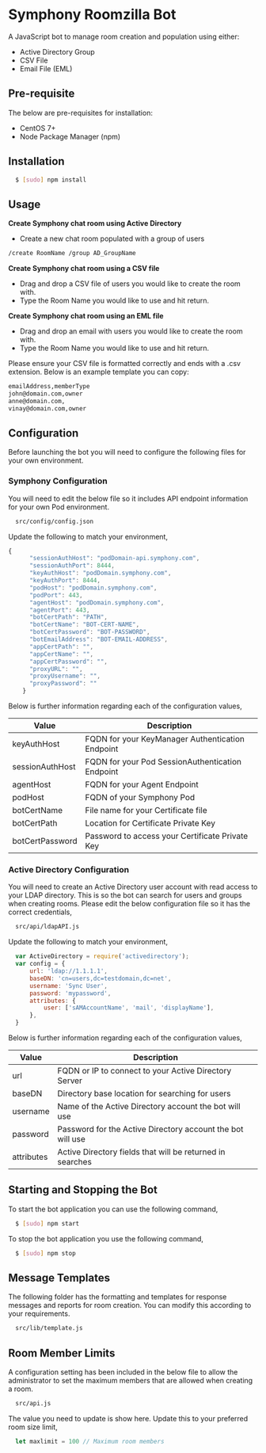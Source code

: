 # Symphony Roomzilla Bot

A JavaScript bot to manage room creation and population using either:
  - Active Directory Group
  - CSV File
  - Email File (EML)

## Pre-requisite
The below are pre-requisites for installation:
  - CentOS 7+
  - Node Package Manager (npm)

## Installation

``` bash
  $ [sudo] npm install
```

## Usage
__Create Symphony chat room using Active Directory__
  - Create a new chat room populated with a group of users
``` bash
/create RoomName /group AD_GroupName
```

__Create Symphony chat room using a CSV file__
  - Drag and drop a CSV file of users you would like to create the room with.
  - Type the Room Name you would like to use and hit return.


__Create Symphony chat room using an EML file__
  - Drag and drop an email with users you would like to create the room with.
  - Type the Room Name you would like to use and hit return.

Please ensure your CSV file is formatted correctly and ends with a .csv extension. Below is an example template you can copy:
``` bash
emailAddress,memberType
john@domain.com,owner
anne@domain.com,
vinay@domain.com,owner
```

## Configuration
Before launching the bot you will need to configure the following files for your own environment.

### Symphony Configuration
You will need to edit the below file so it includes API endpoint information for your own Pod environment.
``` bash
  src/config/config.json
```

Update the following to match your environment,
``` js
{
      "sessionAuthHost": "podDomain-api.symphony.com",
      "sessionAuthPort": 8444,
      "keyAuthHost": "podDomain.symphony.com",
      "keyAuthPort": 8444,
      "podHost": "podDomain.symphony.com",
      "podPort": 443,
      "agentHost": "podDomain.symphony.com",
      "agentPort": 443,
      "botCertPath": "PATH",
      "botCertName": "BOT-CERT-NAME",
      "botCertPassword": "BOT-PASSWORD",
      "botEmailAddress": "BOT-EMAIL-ADDRESS",
      "appCertPath": "",
      "appCertName": "",
      "appCertPassword": "",
      "proxyURL": "",
      "proxyUsername": "",
      "proxyPassword": ""
    }

```


Below is further information regarding each of the configuration values,

 | Value              | Description                                        |
 | ------------------ | -------------------------------------------------- |
 | keyAuthHost        | FQDN for your KeyManager Authentication Endpoint   |
 | sessionAuthHost    | FQDN for your Pod SessionAuthentication Endpoint   |
 | agentHost          | FQDN for your Agent Endpoint                       |
 | podHost            | FQDN of your Symphony Pod                          |
 | botCertName        | File name for your Certificate file                |
 | botCertPath        | Location for Certificate Private Key               |
 | botCertPassword    | Password to access your Certificate Private Key    |


### Active Directory Configuration
You will need to create an Active Directory user account with read access to your LDAP directory.  This is so the bot can search for users and groups when creating rooms.  Please edit the below configuration file so it has the correct credentials,
``` bash
  src/api/ldapAPI.js
```

Update the following to match your environment,
``` js
  var ActiveDirectory = require('activedirectory');
  var config = {
      url: 'ldap://1.1.1.1',
      baseDN: 'cn=users,dc=testdomain,dc=net',
      username: 'Sync User',
      password: 'mypassword',
      attributes: {
          user: ['sAMAccountName', 'mail', 'displayName'],
      },
  }
```


Below is further information regarding each of the configuration values,

 | Value      | Description                                                |
 | ---------- | ---------------------------------------------------------- |
 | url        | FQDN or IP to connect to your Active Directory Server      |    
 | baseDN     | Directory base location for searching for users            |
 | username   | Name of the Active Directory account the bot will use      |
 | password   | Password for the Active Directory account the bot will use |
 | attributes | Active Directory fields that will be returned in searches  |

## Starting and Stopping the Bot
To start the bot application you can use the following command,
``` bash
  $ [sudo] npm start
```

To stop the bot application you use the following command,
``` bash
  $ [sudo] npm stop
```

## Message Templates
The following folder has the formatting and templates for response messages and reports for room creation.  You can modify this according to your requirements.
``` bash
  src/lib/template.js
```

## Room Member Limits
A configuration setting has been included in the below file to allow the administrator to set the maximum members that are allowed when creating a room.
``` bash
  src/api.js
```

The value you need to update is show here.  Update this to your preferred room size limit,
``` js
  let maxlimit = 100 // Maximum room members
```
